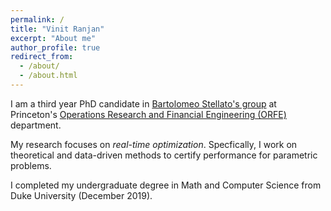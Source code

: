 ```yaml
---
permalink: /
title: "Vinit Ranjan"
excerpt: "About me"
author_profile: true
redirect_from: 
  - /about/
  - /about.html
---
```


I am a third year PhD candidate in [Bartolomeo Stellato's group](https://stellato.io/) at Princeton's [Operations Research and Financial Engineering (ORFE)](https://orfe.princeton.edu/) department.

My research focuses on *real-time optimization*. Specfically, I work on theoretical and data-driven methods to certify performance for parametric problems.

I completed my undergraduate degree in Math and Computer Science from Duke University (December 2019).